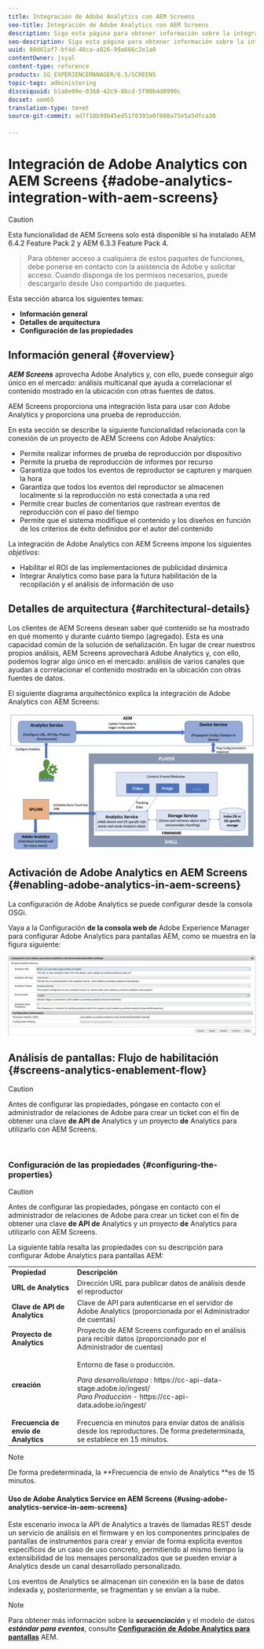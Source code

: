 ```yaml
---
title: Integración de Adobe Analytics con AEM Screens
seo-title: Integración de Adobe Analytics con AEM Screens
description: Siga esta página para obtener información sobre la integración de AEM Screens de forma predeterminada con Adobe Analytics y le proporcionará una prueba de reproducción.
seo-description: Siga esta página para obtener información sobre la integración de AEM Screens de forma predeterminada con Adobe Analytics y le proporcionará una prueba de reproducción.
uuid: 80d61af7-bf4d-46ca-a026-99a666c2e1a0
contentOwner: jsyal
content-type: reference
products: SG_EXPERIENCEMANAGER/6.5/SCREENS
topic-tags: administering
discoiquuid: b1a0e00e-0368-42c9-8bcd-5f00b4d0990c
docset: aem65
translation-type: tm+mt
source-git-commit: ad7f18b99b45ed51f0393a0f608a75e5a5dfca30

---
```



# Integración de Adobe Analytics con AEM Screens {#adobe-analytics-integration-with-aem-screens}

>[!CAUTION]
>
>Esta funcionalidad de AEM Screens solo está disponible si ha instalado AEM 6.4.2 Feature Pack 2 y AEM 6.3.3 Feature Pack 4.

>Para obtener acceso a cualquiera de estos paquetes de funciones, debe ponerse en contacto con la asistencia de Adobe y solicitar acceso. Cuando disponga de los permisos necesarios, puede descargarlo desde Uso compartido de paquetes.
>
Esta sección abarca los siguientes temas:

* **Información general**
* **Detalles de arquitectura**
* **Configuración de las propiedades**

## Información general {#overview}

***AEM Screens*** aprovecha Adobe Analytics y, con ello, puede conseguir algo único en el mercado: análisis multicanal que ayuda a correlacionar el contenido mostrado en la ubicación con otras fuentes de datos.

AEM Screens proporciona una integración lista para usar con Adobe Analytics y proporciona una prueba de reproducción.

En esta sección se describe la siguiente funcionalidad relacionada con la conexión de un proyecto de AEM Screens con Adobe Analytics:

* Permite realizar informes de prueba de reproducción por dispositivo
* Permite la prueba de reproducción de informes por recurso
* Garantiza que todos los eventos de reproductor se capturen y marquen la hora
* Garantiza que todos los eventos del reproductor se almacenen localmente si la reproducción no está conectada a una red
* Permite crear bucles de comentarios que rastrean eventos de reproducción con el paso del tiempo
* Permite que el sistema modifique el contenido y los diseños en función de los criterios de éxito definidos por el autor del contenido

La integración de Adobe Analytics con AEM Screens impone los siguientes *objetivos*:

* Habilitar el ROI de las implementaciones de publicidad dinámica
* Integrar Analytics como base para la futura habilitación de la recopilación y el análisis de información de uso

## Detalles de arquitectura {#architectural-details}

Los clientes de AEM Screens desean saber qué contenido se ha mostrado en qué momento y durante cuánto tiempo (agregado). Esta es una capacidad común de la solución de señalización. En lugar de crear nuestros propios análisis, AEM Screens aprovechará Adobe Analytics y, con ello, podemos lograr algo único en el mercado: análisis de varios canales que ayudan a correlacionar el contenido mostrado en la ubicación con otras fuentes de datos.

El siguiente diagrama arquitectónico explica la integración de Adobe Analytics con AEM Screens:

![screen_shot_2018-09-12at85611am](assets/screen_shot_2018-09-12at85611am.png)

## Activación de Adobe Analytics en AEM Screens {#enabling-adobe-analytics-in-aem-screens}

La configuración de Adobe Analytics se puede configurar desde la consola OSGi.

Vaya a la Configuración **de la consola web de** Adobe Experience Manager para configurar Adobe Analytics para pantallas AEM, como se muestra en la figura siguiente:

![screen_shot_2018-09-04at25550pm](assets/screen_shot_2018-09-04at25550pm.png)

## Análisis de pantallas: Flujo de habilitación {#screens-analytics-enablement-flow}

>[!CAUTION]
Antes de configurar las propiedades, póngase en contacto con el administrador de relaciones de Adobe para crear un ticket con el fin de obtener una clave **de API de** Analytics y un proyecto **de** Analytics para utilizarlo con AEM Screens.

![]()

### Configuración de las propiedades {#configuring-the-properties}

>[!CAUTION]
Antes de configurar las propiedades, póngase en contacto con el administrador de relaciones de Adobe para crear un ticket con el fin de obtener una clave **de API de** Analytics y un proyecto **de** Analytics para utilizarlo con AEM Screens.

La siguiente tabla resalta las propiedades con su descripción para configurar Adobe Analytics para pantallas AEM:

<table>
 <tbody>
  <tr>
   <td><strong>Propiedad</strong></td>
   <td><strong>Descripción</strong></td>
  </tr>
  <tr>
   <td><strong>URL de Analytics</strong></td>
   <td>Dirección URL para publicar datos de análisis desde el reproductor<br /> </td>
  </tr>
  <tr>
   <td><strong>Clave de API de Analytics</strong></td>
   <td>Clave de API para autenticarse en el servidor de Adobe Analytics (proporcionada por el Administrador de cuentas)</td>
  </tr>
  <tr>
   <td><strong>Proyecto de Analytics</strong></td>
   <td>Proyecto de AEM Screens configurado en el análisis para recibir datos (proporcionado por el Administrador de cuentas)</td>
  </tr>
  <tr>
   <td><strong>creación</strong></td>
   <td><p>Entorno de fase o producción.</p> <p><em>Para desarrollo/etapa</em> : https://cc-api-data-stage.adobe.io/ingest/<br /> <em>Para Producción</em> - https://cc-api-data.adobe.io/ingest/</p> </td>
  </tr>
  <tr>
   <td><strong>Frecuencia de envío de Analytics</strong></td>
   <td>Frecuencia en minutos para enviar datos de análisis desde los reproductores. De forma predeterminada, se establece en 15 minutos.</td>
  </tr>
 </tbody>
</table>

>[!NOTE]
De forma predeterminada, la **Frecuencia de envío de Analytics **es de 15 minutos.

#### Uso de Adobe Analytics Service en AEM Screens {#using-adobe-analytics-service-in-aem-screens}

Este escenario invoca la API de Analytics a través de llamadas REST desde un servicio de análisis en el firmware y en los componentes principales de pantallas de instrumentos para crear y enviar de forma explícita eventos específicos de un caso de uso concreto, permitiendo al mismo tiempo la extensibilidad de los mensajes personalizados que se pueden enviar a Analytics desde un canal desarrollado personalizado.

Los eventos de Analytics se almacenan sin conexión en la base de datos indexada y, posteriormente, se fragmentan y se envían a la nube.

>[!NOTE]
Para obtener más información sobre la ***secuenciación*** y el modelo de datos ***estándar para eventos***, consulte **[Configuración de Adobe Analytics para pantallas](configuring-adobe-analytics-aem-screens.md)** AEM.

